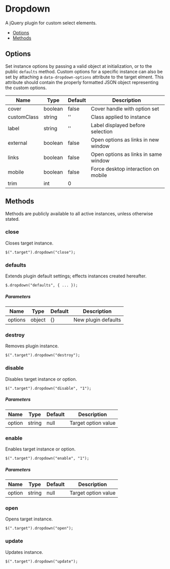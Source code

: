 # Dropdown

A jQuery plugin for custom select elements.

* [Options](#options)
* [Methods](#methods)

## Options

Set instance options by passing a valid object at initialization, or to the public `defaults` method. Custom options for a specific instance can also be set by attaching a `data-dropdown-options` attribute to the target elment. This attribute should contain the properly formatted JSON object representing the custom options.

| Name | Type | Default | Description |
| --- | --- | --- | --- |
| cover | boolean | false | Cover handle with option set |
| customClass | string | '' | Class applied to instance |
| label | string | '' | Label displayed before selection |
| external | boolean | false | Open options as links in new window |
| links | boolean | false | Open options as links in same window |
| mobile | boolean | false | Force desktop interaction on mobile |
| trim | int | 0 |  |

## Methods

Methods are publicly available to all active instances, unless otherwise stated.

### close

Closes target instance.

```
$(".target").dropdown("close");
```

### defaults

Extends plugin default settings; effects instances created hereafter.

```
$.dropdown("defaults", { ... });
```

##### Parameters

| Name | Type | Default | Description |
| --- | --- | --- | --- |
| options | object | {} | New plugin defaults |

### destroy

Removes plugin instance.

```
$(".target").dropdown("destroy");
```

### disable

Disables target instance or option.

```
$(".target").dropdown("disable", "1");
```

##### Parameters

| Name | Type | Default | Description |
| --- | --- | --- | --- |
| option | string | null | Target option value |

### enable

Enables target instance or option.

```
$(".target").dropdown("enable", "1");
```

##### Parameters

| Name | Type | Default | Description |
| --- | --- | --- | --- |
| option | string | null | Target option value |

### open

Opens target instance.

```
$(".target").dropdown("open");
```

### update

Updates instance.

```
$(".target").dropdown("update");
```


